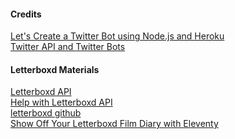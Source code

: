 #### Credits 
[Let's Create a Twitter Bot using Node.js and Heroku](https://dev.to/developer_buddy/let-s-create-a-twitter-bot-using-node-js-and-heroku-1-3-43kb)</br>
[Twitter API and Twitter Bots](https://shiffman.net/a2z/twitter-bots/)</br>

#### Letterboxd Materials 
[Letterboxd API](http://api-docs.letterboxd.com/)</br>
[Help with Letterboxd API](https://www.reddit.com/r/ProgrammingBuddies/comments/8s4ov4/help_with_letterboxd_api/)</br>
[letterboxd github](https://github.com/zaccolley/letterboxd)</br>
[Show Off Your Letterboxd Film Diary with Eleventy](https://smithtimmytim.com/blog/2020/create-a-film-diary-with-eleventy-and-letterboxd/)</br>
